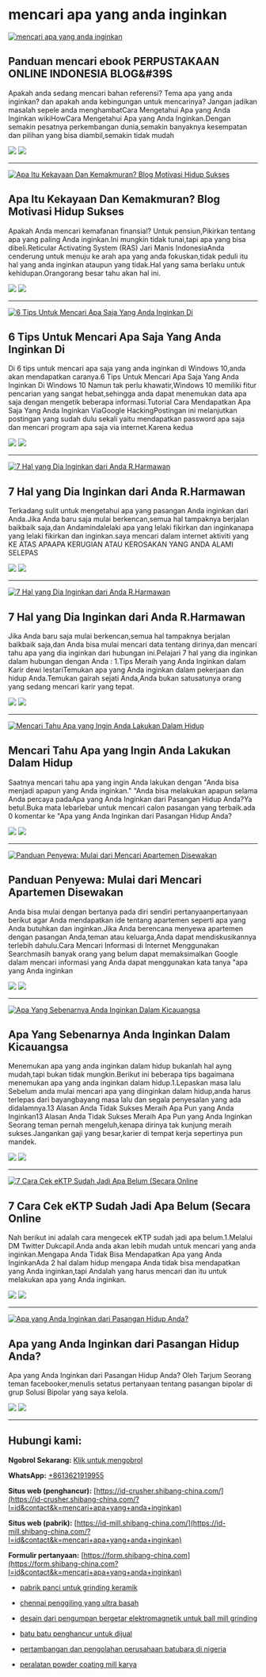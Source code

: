 # mencari apa yang anda inginkan

<a href="https://swt.shibang-china.com/?l=id&img&k=mencari+apa+yang+anda+inginkan" target="_blank">![mencari apa yang anda inginkan](http://static.shibang-china.com/all-800x300/1211.jpg)</a>

## Panduan mencari ebook PERPUSTAKAAN ONLINE INDONESIA BLOG&#39S
Apakah anda sedang mencari bahan referensi? Tema apa yang anda inginkan? dan apakah anda kebingungan untuk mencarinya? Jangan jadikan masalah sepele anda menghambatCara Mengetahui Apa yang Anda Inginkan wikiHowCara Mengetahui Apa yang Anda Inginkan.Dengan semakin pesatnya perkembangan dunia,semakin banyaknya kesempatan dan pilihan yang bisa diambil,semakin tidak mudah


<a href="https://whatsapp.shibangsoft.com/WhatsApp.php" target="_blank" title="WhatsApp">![](http://static.shibang-china.com/icon/whatsapp.png)</a> <a href="https://swt.shibang-china.com/?l=id&icon&k=mencari+apa+yang+anda+inginkan" target="_blank">![](http://static.shibang-china.com/icon/chat-id.png)</a>

---

<a href="https://swt.shibang-china.com/?l=id&img&k=mencari+apa+yang+anda+inginkan" target="_blank">![Apa Itu Kekayaan Dan Kemakmuran? Blog Motivasi Hidup Sukses](http://static.shibang-china.com/all-800x300/775.jpg)</a>

## Apa Itu Kekayaan Dan Kemakmuran? Blog Motivasi Hidup Sukses
Apakah Anda mencari kemafanan finansial? Untuk pensiun,Pikirkan tentang apa yang paling Anda inginkan.Ini mungkin tidak tunai,tapi apa yang bisa dibeli.Reticular Activating System (RAS) Jari Manis IndonesiaAnda cenderung untuk menuju ke arah apa yang anda fokuskan,tidak peduli itu hal yang anda inginkan ataupun yang tidak.Hal yang sama berlaku untuk kehidupan.Orangorang besar tahu akan hal ini.


<a href="https://whatsapp.shibangsoft.com/WhatsApp.php" target="_blank" title="WhatsApp">![](http://static.shibang-china.com/icon/whatsapp.png)</a> <a href="https://swt.shibang-china.com/?l=id&icon&k=mencari+apa+yang+anda+inginkan" target="_blank">![](http://static.shibang-china.com/icon/chat-id.png)</a>

---

<a href="https://swt.shibang-china.com/?l=id&img&k=mencari+apa+yang+anda+inginkan" target="_blank">![6 Tips Untuk Mencari Apa Saja Yang Anda Inginkan Di](http://static.shibang-china.com/all-800x300/277.jpg)</a>

## 6 Tips Untuk Mencari Apa Saja Yang Anda Inginkan Di
Di 6 tips untuk mencari apa saja yang anda inginkan di Windows 10,anda akan mendapatkan caranya.6 Tips Untuk Mencari Apa Saja Yang Anda Inginkan Di Windows 10 Namun tak perlu khawatir,Windows 10 memiliki fitur pencarian yang sangat hebat,sehingga anda dapat menemukan data apa saja dengan mengetik beberapa informasi.Tutorial Cara Mendapatkan Apa Saja Yang Anda Inginkan ViaGoogle HackingPostingan ini melanjutkan postingan yang sudah dulu sekali yaitu mendapatkan password apa saja dan mencari program apa saja via internet.Karena kedua


<a href="https://whatsapp.shibangsoft.com/WhatsApp.php" target="_blank" title="WhatsApp">![](http://static.shibang-china.com/icon/whatsapp.png)</a> <a href="https://swt.shibang-china.com/?l=id&icon&k=mencari+apa+yang+anda+inginkan" target="_blank">![](http://static.shibang-china.com/icon/chat-id.png)</a>

---

<a href="https://swt.shibang-china.com/?l=id&img&k=mencari+apa+yang+anda+inginkan" target="_blank">![7 Hal yang Dia Inginkan dari Anda R.Harmawan](http://static.shibang-china.com/all-800x300/1334.jpg)</a>

## 7 Hal yang Dia Inginkan dari Anda R.Harmawan
Terkadang sulit untuk mengetahui apa yang pasangan Anda inginkan dari Anda.Jika Anda baru saja mulai berkencan,semua hal tampaknya berjalan baikbaik saja,dan Andamindalelaki apa yang lelaki fikirkan dan inginkanapa yang lelaki fikirkan dan inginkan.saya mencari dalam internet aktiviti yang KE ATAS APAAPA KERUGIAN ATAU KEROSAKAN YANG ANDA ALAMI SELEPAS


<a href="https://whatsapp.shibangsoft.com/WhatsApp.php" target="_blank" title="WhatsApp">![](http://static.shibang-china.com/icon/whatsapp.png)</a> <a href="https://swt.shibang-china.com/?l=id&icon&k=mencari+apa+yang+anda+inginkan" target="_blank">![](http://static.shibang-china.com/icon/chat-id.png)</a>

---

<a href="https://swt.shibang-china.com/?l=id&img&k=mencari+apa+yang+anda+inginkan" target="_blank">![7 Hal yang Dia Inginkan dari Anda R.Harmawan](http://static.shibang-china.com/all-800x300/596.jpg)</a>

## 7 Hal yang Dia Inginkan dari Anda R.Harmawan
Jika Anda baru saja mulai berkencan,semua hal tampaknya berjalan baikbaik saja,dan Anda bisa mulai mencari data tentang dirinya,dan mencari tahu apa yang dia inginkan dari hubungan ini.Pelajari 7 hal yang dia inginkan dalam hubungan dengan Anda : 1.Tips Meraih yang Anda Inginkan dalam Karir dewi lestariTemukan apa yang Anda inginkan dalam pekerjaan dan hidup Anda.Temukan gairah sejati Anda,Anda bukan satusatunya orang yang sedang mencari karir yang tepat.


<a href="https://whatsapp.shibangsoft.com/WhatsApp.php" target="_blank" title="WhatsApp">![](http://static.shibang-china.com/icon/whatsapp.png)</a> <a href="https://swt.shibang-china.com/?l=id&icon&k=mencari+apa+yang+anda+inginkan" target="_blank">![](http://static.shibang-china.com/icon/chat-id.png)</a>

---

<a href="https://swt.shibang-china.com/?l=id&img&k=mencari+apa+yang+anda+inginkan" target="_blank">![Mencari Tahu Apa yang Ingin Anda Lakukan Dalam Hidup](http://static.shibang-china.com/all-800x300/716.jpg)</a>

## Mencari Tahu Apa yang Ingin Anda Lakukan Dalam Hidup
Saatnya mencari tahu apa yang ingin Anda lakukan dengan "Anda bisa menjadi apapun yang Anda inginkan." "Anda bisa melakukan apapun selama Anda percaya padaApa yang Anda Inginkan dari Pasangan Hidup Anda?Ya betul.Buka mata lebarlebar untuk mencari calon pasangan yang terbaik.ada 0 komentar ke "Apa yang Anda Inginkan dari Pasangan Hidup Anda?


<a href="https://whatsapp.shibangsoft.com/WhatsApp.php" target="_blank" title="WhatsApp">![](http://static.shibang-china.com/icon/whatsapp.png)</a> <a href="https://swt.shibang-china.com/?l=id&icon&k=mencari+apa+yang+anda+inginkan" target="_blank">![](http://static.shibang-china.com/icon/chat-id.png)</a>

---

<a href="https://swt.shibang-china.com/?l=id&img&k=mencari+apa+yang+anda+inginkan" target="_blank">![Panduan Penyewa: Mulai dari Mencari Apartemen Disewakan](http://static.shibang-china.com/all-800x300/27.jpg)</a>

## Panduan Penyewa: Mulai dari Mencari Apartemen Disewakan
Anda bisa mulai dengan bertanya pada diri sendiri pertanyaanpertanyaan berikut agar Anda mendapatkan ide tentang apartemen seperti apa yang Anda butuhkan dan inginkan.Jika Anda berencana menyewa apartemen dengan pasangan Anda,teman atau keluarga,Anda dapat mendiskusikannya terlebih dahulu.Cara Mencari Informasi di Internet Menggunakan Searchmasih banyak orang yang belum dapat memaksimalkan Google dalam mencari informasi yang Anda dapat menggunakan kata tanya "apa yang Anda inginkan


<a href="https://whatsapp.shibangsoft.com/WhatsApp.php" target="_blank" title="WhatsApp">![](http://static.shibang-china.com/icon/whatsapp.png)</a> <a href="https://swt.shibang-china.com/?l=id&icon&k=mencari+apa+yang+anda+inginkan" target="_blank">![](http://static.shibang-china.com/icon/chat-id.png)</a>

---

<a href="https://swt.shibang-china.com/?l=id&img&k=mencari+apa+yang+anda+inginkan" target="_blank">![Apa Yang Sebenarnya Anda Inginkan Dalam Kicauangsa](http://static.shibang-china.com/all-800x300/1519.jpg)</a>

## Apa Yang Sebenarnya Anda Inginkan Dalam Kicauangsa
Menemukan apa yang anda inginkan dalam hidup bukanlah hal ayng mudah,tapi bukan tidak mungkin.Berikut ini beberapa tips bagaimana menemukan apa yang anda inginkan dalam hidup.1.Lepaskan masa lalu Sebelum anda mulai mencari apa yang diinginkan dalam hidup,anda harus terlepas dari bayangbayang masa lalu dan segala penyesalan yang ada didalamnya.13 Alasan Anda Tidak Sukses Meraih Apa Pun yang Anda Inginkan13 Alasan Anda Tidak Sukses Meraih Apa Pun yang Anda Inginkan Seorang teman pernah mengeluh,kenapa dirinya tak kunjung meraih sukses.Jangankan gaji yang besar,karier di tempat kerja sepertinya pun mandek.


<a href="https://whatsapp.shibangsoft.com/WhatsApp.php" target="_blank" title="WhatsApp">![](http://static.shibang-china.com/icon/whatsapp.png)</a> <a href="https://swt.shibang-china.com/?l=id&icon&k=mencari+apa+yang+anda+inginkan" target="_blank">![](http://static.shibang-china.com/icon/chat-id.png)</a>

---

<a href="https://swt.shibang-china.com/?l=id&img&k=mencari+apa+yang+anda+inginkan" target="_blank">![7 Cara Cek eKTP Sudah Jadi Apa Belum (Secara Online](http://static.shibang-china.com/all-800x300/667.jpg)</a>

## 7 Cara Cek eKTP Sudah Jadi Apa Belum (Secara Online
Nah berikut ini adalah cara mengecek eKTP sudah jadi apa belum.1.Melalui DM Twitter Dukcapil.Anda anda akan lebih mudah untuk mencari yang anda inginkan.Mengapa Anda Tidak Bisa Mendapatkan Apa yang Anda InginkanAda 2 hal dalam hidup mengapa Anda tidak bisa mendapatkan yang Anda inginkan,tapi Andalah yang harus mencari dan itu untuk melakukan apa yang Anda inginkan.


<a href="https://whatsapp.shibangsoft.com/WhatsApp.php" target="_blank" title="WhatsApp">![](http://static.shibang-china.com/icon/whatsapp.png)</a> <a href="https://swt.shibang-china.com/?l=id&icon&k=mencari+apa+yang+anda+inginkan" target="_blank">![](http://static.shibang-china.com/icon/chat-id.png)</a>

---

<a href="https://swt.shibang-china.com/?l=id&img&k=mencari+apa+yang+anda+inginkan" target="_blank">![Apa yang Anda Inginkan dari Pasangan Hidup Anda?](http://static.shibang-china.com/all-800x300/521.jpg)</a>

## Apa yang Anda Inginkan dari Pasangan Hidup Anda?
Apa yang Anda Inginkan dari Pasangan Hidup Anda? Oleh Tarjum Seorang teman facebooker,menulis setatus pertanyaan tentang pasangan bipolar di grup Solusi Bipolar yang saya kelola.

<a href="https://whatsapp.shibangsoft.com/WhatsApp.php" target="_blank" title="WhatsApp">![](http://static.shibang-china.com/icon/whatsapp.png)</a> <a href="https://swt.shibang-china.com/?l=id&icon&k=mencari+apa+yang+anda+inginkan" target="_blank">![](http://static.shibang-china.com/icon/chat-id.png)</a>

---
## Hubungi kami:

**Ngobrol Sekarang:** [Klik untuk mengobrol](https://swt.shibang-china.com?l=id&contact&k=mencari+apa+yang+anda+inginkan)

**WhatsApp:**  [+8613621919955](https://whatsapp.shibangsoft.com/WhatsApp.php)

**Situs web (penghancur):** [https://id-crusher.shibang-china.com/](https://id-crusher.shibang-china.com/?l=id&contact&k=mencari+apa+yang+anda+inginkan)

**Situs web (pabrik):** [https://id-mill.shibang-china.com/](https://id-mill.shibang-china.com/?l=id&contact&k=mencari+apa+yang+anda+inginkan)

**Formulir pertanyaan:** [https://form.shibang-china.com](https://form.shibang-china.com?l=id&contact&k=mencari+apa+yang+anda+inginkan)

* [pabrik panci untuk grinding keramik](../32/pabrik%20panci%20untuk%20grinding%20keramik.md)

* [chennai penggiling yang ultra basah](../33/chennai%20penggiling%20yang%20ultra%20basah.md)

* [desain dari pengumpan bergetar elektromagnetik untuk ball mill grinding](../38/desain%20dari%20pengumpan%20bergetar%20elektromagnetik%20untuk%20ball%20mill%20grinding.md)

* [batu batu penghancur untuk dijual](../40/batu%20batu%20penghancur%20untuk%20dijual.md)

* [pertambangan dan pengolahan perusahaan batubara di nigeria](../39/pertambangan%20dan%20pengolahan%20perusahaan%20batubara%20di%20nigeria.md)

* [peralatan powder coating mill karya](../33/peralatan%20powder%20coating%20mill%20karya.md)